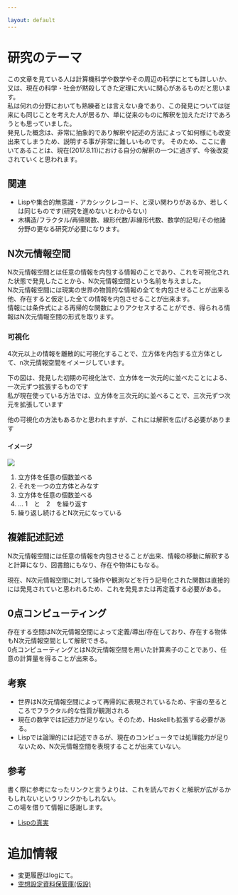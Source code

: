 ```yaml
---

layout: default
---
```


# 研究のテーマ
この文章を見ている人は計算機科学や数学やその周辺の科学にとても詳しいか、又は、現在の科学・社会が黙殺してきた定理に大いに関心があるものだと思います。  
私は何れの分野においても熟練者とは言えない身であり、この発見については従来にも同じことを考えた人が居るか、単に従来のものに解釈を加えただけであろうとも思っていました。  
発見した概念は、非常に抽象的であり解釈や記述の方法によって如何様にも改変出来てしまうため、説明する事が非常に難しいものです。
そのため、ここに書いてあることは、現在(2017.8.11)における自分の解釈の一つに過ぎず、今後改変されていくと思われます。

## 関連
- Lispや集合的無意識・アカシックレコード、と深い関わりがあるか、若しくは同じものです(研究を進めないとわからない)
- 木構造/フラクタル/再帰関数、線形代数/非線形代数、数学的記号/その他諸分野の更なる研究が必要になります。



## N次元情報空間

N次元情報空間とは任意の情報を内包する情報のことであり、これを可視化された状態で発見したことから、N次元情報空間という名前を与えました。  
N次元情報空間には現実の世界の物質的な情報の全てを内包させることが出来る他、存在すると仮定した全ての情報を内包させることが出来ます。  
情報には条件式による再帰的な関数によりアクセスすることができ、得られる情報はN次元情報空間の形式を取ります。


### 可視化
4次元以上の情報を離散的に可視化することで、立方体を内包する立方体として、n次元情報空間をイメージしています。

下の図は、発見した初期の可視化法で、立方体を一次元的に並べたことによる、一次元ずつ拡張するものです  
私が現在使っている方法では、立方体を三次元的に並べることで、三次元ずつ次元を拡張しています

他の可視化の方法もあるかと思われますが、これには解釈を広げる必要があります

#### イメージ


![]({{site.url}}/assets/nD_space.png)

1. 立方体を任意の個数並べる
1. それを一つの立方体とみなす
1. 立方体を任意の個数並べる
1. ... 1　と　2　を繰り返す
1. 繰り返し続けるとN次元になっている

## 複雑記述記述

N次元情報空間には任意の情報を内包させることが出来、情報の移動に解釈すると計算になり、図書館にもなり、存在や物体にもなる。

現在、N次元情報空間に対して操作や観測などを行う記号化された関数は直接的には発見されていと思われるため、これを発見または再定義する必要がある。


## 0点コンピューティング

存在する空間はN次元情報空間によって定義/導出/存在しており、存在する物体もN次元情報空間として解釈できる。  
0点コンピューティングとはN次元情報空間を用いた計算素子のことであり、任意の計算量を得ることが出来る。


## 考察
- 世界はN次元情報空間によって再帰的に表現されているため、宇宙の至るところでフラクタル的な性質が観測される
- 現在の数学では記述力が足りない。そのため、Haskellも拡張する必要がある。
- Lispでは論理的には記述できるが、現在のコンピュータでは処理能力が足りないため、N次元情報空間を表現することが出来ていない。


## 参考
書く際に参考になったリンクと言うよりは、これを読んでおくと解釈が広がるかもしれないというリンクかもしれない。  
この場を借りて情報に感謝します。
- [Lispの真実](http://www.aoky.net/articles/leon_bambrick/lisp_truth.htm)

# 追加情報
- 変更履歴はlogにて。
- [空想設定資料保管庫(仮設)](https://github.com/i-makinori/novel/wiki)
